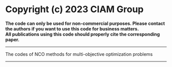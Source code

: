 # Copyright (c) 2023 CIAM Group
**The code can only be used for non-commercial purposes. Please contact the authors if you want to use this code for business matters.**  
**All publications using this code should properly cite the corresponding paper.<br />**
****
The codes of NCO methods for multi-objective optimization problems  
****
